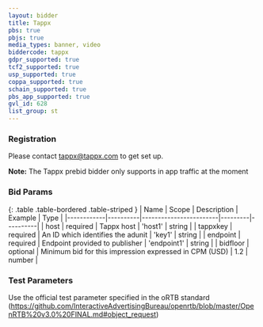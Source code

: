 ```yaml
---
layout: bidder
title: Tappx
pbs: true
pbjs: true
media_types: banner, video
biddercode: tappx
gdpr_supported: true
tcf2_supported: true
usp_supported: true
coppa_supported: true
schain_supported: true
pbs_app_supported: true
gvl_id: 628
list_group: st
---
```


### Registration

Please contact tappx@tappx.com to get set up.

**Note:** The Tappx prebid bidder only supports in app traffic at the moment

### Bid Params

{: .table .table-bordered .table-striped }
| Name       | Scope    | Description            | Example | Type     |
|------------|----------|------------------------|---------|----------|
| host | required | Tappx host | 'host1' | string |
| tappxkey | required | An ID which identifies the adunit | 'key1' | string |
| endpoint | required | Endpoint provided to publisher | 'endpoint1' | string |
| bidfloor | optional | Minimum bid for this impression expressed in CPM (USD) | 1.2 | number |

### Test Parameters

Use the official test parameter specified in the oRTB standard (https://github.com/InteractiveAdvertisingBureau/openrtb/blob/master/OpenRTB%20v3.0%20FINAL.md#object_request)

